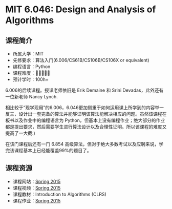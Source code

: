 # MIT 6.046: Design and Analysis of Algorithms

## 课程简介

- 所属大学：MIT
- 先修要求：算法入门(6.006/CS61B/CS106B/CS106X or equivalent)
- 编程语言：Python
- 课程难度：🌟🌟🌟🌟🌟
- 预计学时：100h+

6.006的后续课程。授课老师依旧是 Erik Demaine 和 Srini Devadas，此外还有一位新老师 Nancy Lynch.

相比较于“现学现用”的6.006，6.046更加侧重于如何运用课上所学到的内容举一反三，设计出一套完备的算法并能够证明该算法能解决相应的问题。虽然该课程在板书以及作业中的编程语言为 Python，但基本上没有编程作业；绝大部分的作业都是提出要求，然后需要学生进行算法设计以及合理性证明。所以该课程的难度又提高了一大截:)

在该门课程后还有一门 6.854 高级算法，但对于绝大多数考试以及应聘来说，学完该课程基本上已经能覆盖99%的题目了。

## 课程资源

- 课程网站：[Spring 2015](https://ocw.mit.edu/courses/6-046j-design-and-analysis-of-algorithms-spring-2015/)
- 课程视频：[Spring 2015](https://www.bilibili.com/video/BV1A7411E737)
- 课程教材：Introduction to Algorithms (CLRS)
- 课程作业：[Spring 2015](https://ocw.mit.edu/courses/6-046j-design-and-analysis-of-algorithms-spring-2015/pages/assignments/)

